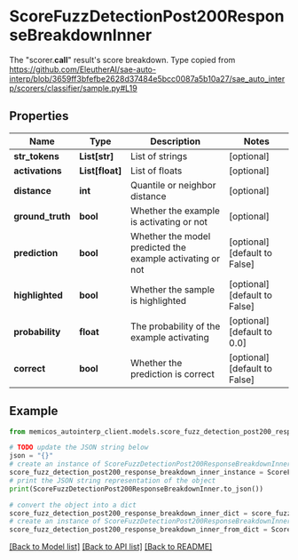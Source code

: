 # ScoreFuzzDetectionPost200ResponseBreakdownInner

The \"scorer.__call__\" result's score breakdown. Type copied from https://github.com/EleutherAI/sae-auto-interp/blob/3659ff3bfefbe2628d37484e5bcc0087a5b10a27/sae_auto_interp/scorers/classifier/sample.py#L19

## Properties

Name | Type | Description | Notes
------------ | ------------- | ------------- | -------------
**str_tokens** | **List[str]** | List of strings | [optional] 
**activations** | **List[float]** | List of floats | [optional] 
**distance** | **int** | Quantile or neighbor distance | [optional] 
**ground_truth** | **bool** | Whether the example is activating or not | [optional] 
**prediction** | **bool** | Whether the model predicted the example activating or not | [optional] [default to False]
**highlighted** | **bool** | Whether the sample is highlighted | [optional] [default to False]
**probability** | **float** | The probability of the example activating | [optional] [default to 0.0]
**correct** | **bool** | Whether the prediction is correct | [optional] [default to False]

## Example

```python
from memicos_autointerp_client.models.score_fuzz_detection_post200_response_breakdown_inner import ScoreFuzzDetectionPost200ResponseBreakdownInner

# TODO update the JSON string below
json = "{}"
# create an instance of ScoreFuzzDetectionPost200ResponseBreakdownInner from a JSON string
score_fuzz_detection_post200_response_breakdown_inner_instance = ScoreFuzzDetectionPost200ResponseBreakdownInner.from_json(json)
# print the JSON string representation of the object
print(ScoreFuzzDetectionPost200ResponseBreakdownInner.to_json())

# convert the object into a dict
score_fuzz_detection_post200_response_breakdown_inner_dict = score_fuzz_detection_post200_response_breakdown_inner_instance.to_dict()
# create an instance of ScoreFuzzDetectionPost200ResponseBreakdownInner from a dict
score_fuzz_detection_post200_response_breakdown_inner_from_dict = ScoreFuzzDetectionPost200ResponseBreakdownInner.from_dict(score_fuzz_detection_post200_response_breakdown_inner_dict)
```
[[Back to Model list]](../README.md#documentation-for-models) [[Back to API list]](../README.md#documentation-for-api-endpoints) [[Back to README]](../README.md)


